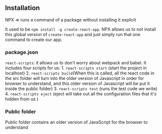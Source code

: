 ## Installation

NPX => runs a command of a package without installing it explicit 

It used to be `npm install -g create-react-app`. NPX allows us to not install this global version of `create-react-app` and just simply run that one command to create our app. 


### package.json

`react-scripts`: it allows us to don't worry about webpack and babel. It includes four scripts for us: 
    1. `react-scripts start` (start the project in localhost)
    2. `react-scripts build`(When this is called, all the react code in the src folder will turn into the older version of Javascript in order for browser to understand, and this older version of Javascript will be put it inside the public folder)
    3. `react-scripts test` (runs the test code we write)
    4. `react-scripts eject` (eject will take out all the configuration files that it's hidden from us )


### Public folder

Public folder contains an older version of JavaScript for the browser to understand 